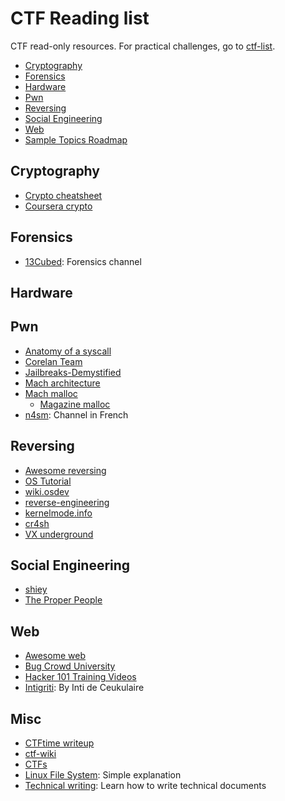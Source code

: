 # CTF Reading list 
CTF read-only resources. For practical challenges, go to [ctf-list](ctf-list.md). 

* [Cryptography](#pwn)
* [Forensics](#for)
* [Hardware](#hard)
* [Pwn](#pwn)
* [Reversing](#rev)
* [Social Engineering](#social)
* [Web](#web)
* [Sample Topics Roadmap](#roadmap)

<h2 id="crypto">Cryptography</h2>

* [Crypto cheatsheet](https://pequalsnp-team.github.io/cheatsheet/crypto-101)
* [Coursera crypto](https://www.coursera.org/learn/crypto)

<h2 id="for">Forensics</h2>

* [13Cubed](https://www.youtube.com/user/davisrichardg): Forensics channel


<h2 id="hard">Hardware</h2>




<h2 id="pwn">Pwn</h2>

* [Anatomy of a syscall](https://lwn.net/Articles/604287/)
* [Corelan Team](https://www.corelan.be/)
* [Jailbreaks-Demystified](https://geosn0w.github.io/Jailbreaks-Demystified/)
* [Mach architecture](https://en.wikibooks.org/wiki/Reverse_Engineering/Mac_OS_X)
* [Mach malloc](https://opensource.apple.com/source/Libc/Libc-594.1.4/gen/malloc.c)
	* [Magazine malloc](https://opensource.apple.com/source/Libc/Libc-594.1.4/gen/magazine_malloc.c)
* [n4sm](https://www.youtube.com/channel/UCMLdzIcHxhrDkgyw9IxgOwQ): Channel in French

<h2 id="rev">Reversing</h2>

* [Awesome reversing](https://github.com/tylerha97/awesome-reversing)
* [OS Tutorial](https://github.com/cfenollosa/os-tutorial)
* [wiki.osdev](https://wiki.osdev.org/)
* [reverse-engineering](https://github.com/wtsxDev/reverse-engineering)
* [kernelmode.info](https://www.kernelmode.info/forum/)
* [cr4sh](https://github.com/Cr4sh)
* [VX underground](https://vx-underground.org/zines.html)

<h2 id="social">Social Engineering</h2>

* [shiey](https://www.youtube.com/channel/UCpXwMqnXfJzazKS5fJ8nrVw)
* [The Proper People](https://www.youtube.com/channel/UCcem9I78ybZLHLRUlkUO3sw)

<h2 id="web">Web</h2>

* [Awesome web](https://github.com/infoslack/awesome-web-hacking/blob/master/README.md)
* [Bug Crowd University](https://www.bugcrowd.com/hackers/bugcrowd-university/)
* [Hacker 101 Training Videos](https://www.hacker101.com/videos)
* [Intigriti](https://blog.intigriti.com/): By Inti de Ceukulaire

<h2 id="misc">Misc</h2>

* [CTFtime writeup](https://ctftime.org/writeups)
* [ctf-wiki](https://ctf-wiki.github.io/ctf-wiki/)
* [CTFs](https://github.com/ctfs/)
* [Linux File System](https://www.tldp.org/LDP/Linux-Filesystem-Hierarchy/Linux-Filesystem-Hierarchy.pdf): Simple explanation
* [Technical writing](https://developers.google.com/tech-writing): Learn how to write technical documents
